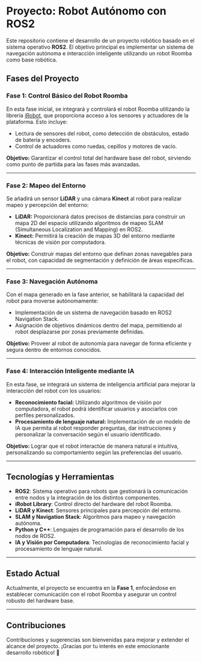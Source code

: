 # Proyecto: Robot Autónomo con ROS2

Este repositorio contiene el desarrollo de un proyecto robótico basado en el sistema operativo **ROS2**. El objetivo principal es implementar un sistema de navegación autónoma e interacción inteligente utilizando un robot Roomba como base robótica.

## Fases del Proyecto

### **Fase 1: Control Básico del Robot Roomba**
En esta fase inicial, se integrará y controlará el robot Roomba utilizando la librería [iRobot](http://blog.lemoneerlabs.com/), que proporciona acceso a los sensores y actuadores de la plataforma. Esto incluye:
- Lectura de sensores del robot, como detección de obstáculos, estado de batería y encoders.
- Control de actuadores como ruedas, cepillos y motores de vacío.

**Objetivo:** Garantizar el control total del hardware base del robot, sirviendo como punto de partida para las fases más avanzadas.

---

### **Fase 2: Mapeo del Entorno**
Se añadirá un sensor **LiDAR** y una cámara **Kinect** al robot para realizar mapeo y percepción del entorno:
- **LiDAR:** Proporcionará datos precisos de distancias para construir un mapa 2D del espacio utilizando algoritmos de mapeo SLAM (Simultaneous Localization and Mapping) en ROS2.
- **Kinect:** Permitirá la creación de mapas 3D del entorno mediante técnicas de visión por computadora.

**Objetivo:** Construir mapas del entorno que definan zonas navegables para el robot, con capacidad de segmentación y definición de áreas específicas.

---

### **Fase 3: Navegación Autónoma**
Con el mapa generado en la fase anterior, se habilitará la capacidad del robot para moverse autónomamente:
- Implementación de un sistema de navegación basado en ROS2 Navigation Stack.
- Asignación de objetivos dinámicos dentro del mapa, permitiendo al robot desplazarse por zonas previamente definidas.

**Objetivo:** Proveer al robot de autonomía para navegar de forma eficiente y segura dentro de entornos conocidos.

---

### **Fase 4: Interacción Inteligente mediante IA**
En esta fase, se integrará un sistema de inteligencia artificial para mejorar la interacción del robot con los usuarios:
- **Reconocimiento facial:** Utilizando algoritmos de visión por computadora, el robot podrá identificar usuarios y asociarlos con perfiles personalizados.
- **Procesamiento de lenguaje natural:** Implementación de un modelo de IA que permita al robot responder preguntas, dar instrucciones y personalizar la conversación según el usuario identificado.

**Objetivo:** Lograr que el robot interactúe de manera natural e intuitiva, personalizando su comportamiento según las preferencias del usuario.

---

## Tecnologías y Herramientas
- **ROS2**: Sistema operativo para robots que gestionará la comunicación entre nodos y la integración de los distintos componentes.
- **iRobot Library**: Control directo del hardware del robot Roomba.
- **LiDAR y Kinect**: Sensores principales para percepción del entorno.
- **SLAM y Navigation Stack**: Algoritmos para mapeo y navegación autónoma.
- **Python y C++**: Lenguajes de programación para el desarrollo de los nodos de ROS2.
- **IA y Visión por Computadora**: Tecnologías de reconocimiento facial y procesamiento de lenguaje natural.

---

## Estado Actual
Actualmente, el proyecto se encuentra en la **Fase 1**, enfocándose en establecer comunicación con el robot Roomba y asegurar un control robusto del hardware base.

---

## Contribuciones
Contribuciones y sugerencias son bienvenidas para mejorar y extender el alcance del proyecto. ¡Gracias por tu interés en este emocionante desarrollo robótico! 🚀
